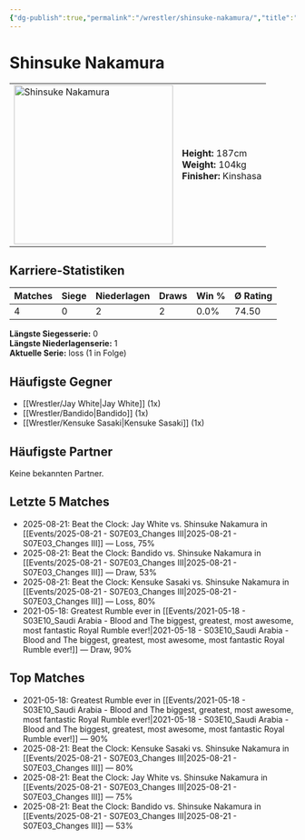 ```yaml
---
{"dg-publish":true,"permalink":"/wrestler/shinsuke-nakamura/","title":"Shinsuke Nakamura","tags":["wrestler"],"noteIcon":""}
---
```



# Shinsuke Nakamura

<table>
        <tr>
        <td><img src="https://github.com/CptSpaulding1980/choke-slam-wrestling/releases/download/images/Shinsuke_Nakamura.png" width="280" alt="Shinsuke Nakamura"></td>
        <td>
        <b>Height:</b> 187cm<br>
        <b>Weight:</b> 104kg<br>
        <b>Finisher:</b> Kinshasa<br>
        </td>
        </tr>
        </table>
        

## Karriere-Statistiken

| Matches | Siege | Niederlagen | Draws | Win % | Ø Rating |
|---------|-------|-------------|-------|-------|-----------|
| 4 | 0 | 2 | 2 | 0.0% | 74.50 |

**Längste Siegesserie:** 0<br>**Längste Niederlagenserie:** 1<br>**Aktuelle Serie:** loss (1 in Folge)


## Häufigste Gegner
- [[Wrestler/Jay White\|Jay White]] (1x)
- [[Wrestler/Bandido\|Bandido]] (1x)
- [[Wrestler/Kensuke Sasaki\|Kensuke Sasaki]] (1x)

## Häufigste Partner
Keine bekannten Partner.

## Letzte 5 Matches
- 2025-08-21: Beat the Clock: Jay White vs. Shinsuke Nakamura in [[Events/2025-08-21 - S07E03_Changes III\|2025-08-21 - S07E03_Changes III]] — Loss, 75%
- 2025-08-21: Beat the Clock: Bandido vs. Shinsuke Nakamura in [[Events/2025-08-21 - S07E03_Changes III\|2025-08-21 - S07E03_Changes III]] — Draw, 53%
- 2025-08-21: Beat the Clock: Kensuke Sasaki vs. Shinsuke Nakamura in [[Events/2025-08-21 - S07E03_Changes III\|2025-08-21 - S07E03_Changes III]] — Loss, 80%
- 2021-05-18: Greatest Rumble ever in [[Events/2021-05-18 - S03E10_Saudi Arabia - Blood and The biggest, greatest, most awesome, most fantastic Royal Rumble ever!\|2021-05-18 - S03E10_Saudi Arabia - Blood and The biggest, greatest, most awesome, most fantastic Royal Rumble ever!]] — Draw, 90%

## Top Matches
- 2021-05-18: Greatest Rumble ever in [[Events/2021-05-18 - S03E10_Saudi Arabia - Blood and The biggest, greatest, most awesome, most fantastic Royal Rumble ever!\|2021-05-18 - S03E10_Saudi Arabia - Blood and The biggest, greatest, most awesome, most fantastic Royal Rumble ever!]] — 90%
- 2025-08-21: Beat the Clock: Kensuke Sasaki vs. Shinsuke Nakamura in [[Events/2025-08-21 - S07E03_Changes III\|2025-08-21 - S07E03_Changes III]] — 80%
- 2025-08-21: Beat the Clock: Jay White vs. Shinsuke Nakamura in [[Events/2025-08-21 - S07E03_Changes III\|2025-08-21 - S07E03_Changes III]] — 75%
- 2025-08-21: Beat the Clock: Bandido vs. Shinsuke Nakamura in [[Events/2025-08-21 - S07E03_Changes III\|2025-08-21 - S07E03_Changes III]] — 53%
